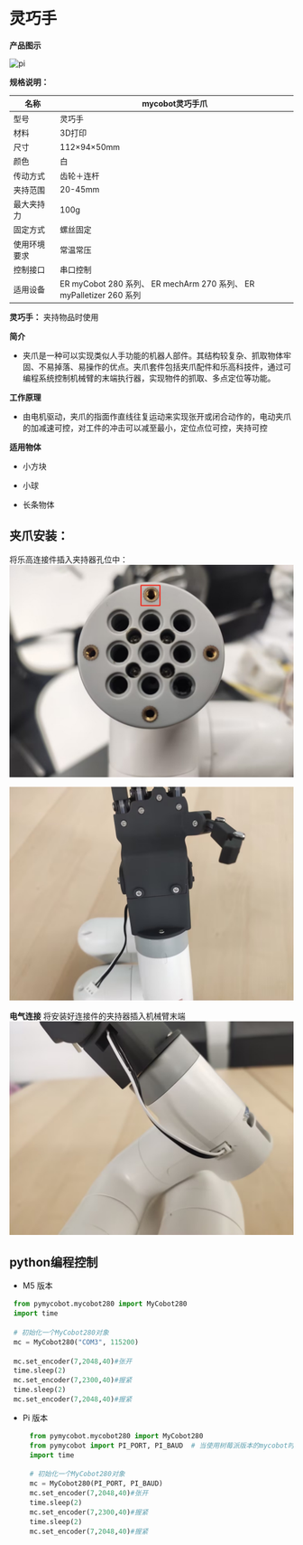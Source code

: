 # 灵巧手

**产品图示**

![pi](../resources/2-ProductFeature/2.4/2.4.2-1.png)

**规格说明：**

| 名称         | **mycobot灵巧手爪**                                          |
| ------------ | ------------------------------------------------------------ |
| 型号         | 灵巧手                                                       |
| 材料         | 3D打印                                                       |
| 尺寸         | 112×94×50mm                                                  |
| 颜色         | 白                                                           |
| 传动方式        | 齿轮＋连杆                                                |
| 夹持范围     | 20-45mm                                                      |
| 最大夹持力   | 100g                                                   |
| 固定方式     | 螺丝固定                                               |
| 使用环境要求 | 常温常压                                                     |
| 控制接口 | 串口控制                                                     |
| 适用设备     | ER myCobot 280 系列、 ER mechArm 270 系列、 ER myPalletizer 260 系列 |

**灵巧手：** 夹持物品时使用

**简介**

- 夹爪是一种可以实现类似人手功能的机器人部件。其结构较复杂、抓取物体牢固、不易掉落、易操作的优点。夹爪套件包括夹爪配件和乐高科技件，通过可编程系统控制机械臂的末端执行器，实现物件的抓取、多点定位等功能。

**工作原理**
- 由电机驱动，夹爪的指面作直线往复运动来实现张开或闭合动作的，电动夹爪的加减速可控，对工件的冲击可以减至最小，定位点位可控，夹持可控

**适用物体**

- 小方块

- 小球

- 长条物体

## 夹爪安装：
  将乐高连接件插入夹持器孔位中：
  ![](../resources/2-ProductFeature/2.4/2.4.2-2.png)

  ![](../resources/2-ProductFeature/2.4/2.4.2-3.png)

**电气连接**
  将安装好连接件的夹持器插入机械臂末端  
  ![](../resources/2-ProductFeature/2.4/2.4.2-4.png)

## python编程控制

+ M5 版本

```python
 from pymycobot.mycobot280 import MyCobot280
 import time

 # 初始化一个MyCobot280对象
 mc = MyCobot280("COM3", 115200)

 mc.set_encoder(7,2048,40)#张开
 time.sleep(2)
 mc.set_encoder(7,2300,40)#握紧
 time.sleep(2)
 mc.set_encoder(7,2048,40)#握紧
```

+ Pi 版本

```python
     from pymycobot.mycobot280 import MyCobot280
     from pymycobot import PI_PORT, PI_BAUD  # 当使用树莓派版本的mycobot时可以引用这两个变量进行MyCobot初始化
     import time
        
     # 初始化一个MyCobot280对象
     mc = MyCobot280(PI_PORT, PI_BAUD)
     mc.set_encoder(7,2048,40)#张开
     time.sleep(2)
     mc.set_encoder(7,2300,40)#握紧
     time.sleep(2)
     mc.set_encoder(7,2048,40)#握紧
```